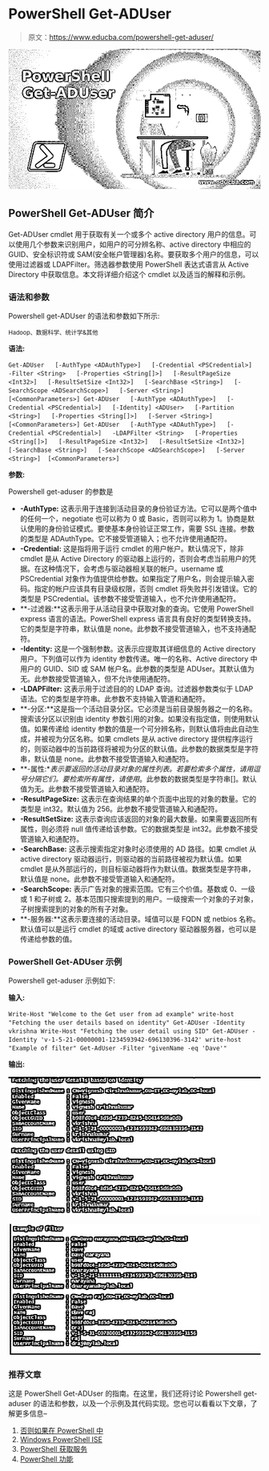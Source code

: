 # PowerShell Get-ADUser

> 原文：<https://www.educba.com/powershell-get-aduser/>

![PowerShell Get-ADUser](img/38f24169f23270e0bd4b6644990f0b6b.png)



## PowerShell Get-ADUser 简介

Get-ADUser cmdlet 用于获取有关一个或多个 active directory 用户的信息。可以使用几个参数来识别用户，如用户的可分辨名称、active directory 中相应的 GUID、安全标识符或 SAM(安全帐户管理器)名称。要获取多个用户的信息，可以使用过滤器或 LDAPFilter。筛选器参数使用 PowerShell 表达式语言从 Active Directory 中获取信息。本文将详细介绍这个 cmdlet 以及适当的解释和示例。

### 语法和参数

Powershell get-ADUser 的语法和参数如下所示:

<small>Hadoop、数据科学、统计学&其他</small>

**语法:**

`Get-ADUser   [-AuthType <ADAuthType>]   [-Credential <PSCredential>]   -Filter <String>   [-Properties <String[]>]   [-ResultPageSize <Int32>]   [-ResultSetSize <Int32>]   [-SearchBase <String>]   [-SearchScope <ADSearchScope>]   [-Server <String>]  [<CommonParameters>] Get-ADUser   [-AuthType <ADAuthType>]   [-Credential <PSCredential>]   [-Identity] <ADUser>   [-Partition <String>]   [-Properties <String[]>]   [-Server <String>] [<CommonParameters>] Get-ADUser   [-AuthType <ADAuthType>]   [-Credential <PSCredential>]   -LDAPFilter <String>   [-Properties <String[]>]   [-ResultPageSize <Int32>]   [-ResultSetSize <Int32>]   [-SearchBase <String>]   [-SearchScope <ADSearchScope>]   [-Server <String>]  [<CommonParameters>]`

**参数:**

Powershell get-aduser 的参数是

*   **-AuthType:** 这表示用于连接到活动目录的身份验证方法。它可以是两个值中的任何一个，negotiate 也可以称为 0 或 Basic，否则可以称为 1。协商是默认使用的身份验证模式。要使基本身份验证正常工作，需要 SSL 连接。参数的类型是 ADAuthType。它不接受管道输入；也不允许使用通配符。
*   **-Credential:** 这是指将用于运行 cmdlet 的用户帐户。默认情况下，除非 cmdlet 是从 Active Directory 的驱动器上运行的，否则会考虑当前用户的凭据。在这种情况下，会考虑与驱动器相关联的帐户。username 或 PSCredential 对象作为值提供给参数。如果指定了用户名，则会提示输入密码。指定的帐户应该具有目录级权限，否则 cmdlet 将失败并引发错误。它的类型是 PSCredential。该参数不接受管道输入，也不允许使用通配符。
*   **-过滤器:**这表示用于从活动目录中获取对象的查询。它使用 PowerShell express 语言的语法。PowerShell express 语言具有良好的类型转换支持。它的类型是字符串，默认值是 none。此参数不接受管道输入，也不支持通配符。
*   **-Identity:** 这是一个强制参数。这表示应提取其详细信息的 Active directory 用户。下列值可以作为 identity 参数传递。唯一的名称、Active directory 中用户的 GUID、SID 或 SAM 帐户名。此参数的类型是 ADUser。其默认值为无。此参数接受管道输入，但不允许使用通配符。
*   **-LDAPFilter:** 这表示用于过滤目的的 LDAP 查询。过滤器参数类似于 LDAP 语法。它的类型是字符串。此参数不支持输入管道和通配符。
*   **-分区:**这是指一个活动目录分区。它必须是当前目录服务器之一的名称。搜索该分区以识别由 identity 参数引用的对象。如果没有指定值，则使用默认值。如果传递给 identity 参数的值是一个可分辨名称，则默认值将由此自动生成，并被视为分区名称。如果 cmdlets 是从 active directory 提供程序运行的，则驱动器中的当前路径将被视为分区的默认值。此参数的数据类型是字符串，默认值是 none。此参数不接受管道输入和通配符。
*   **-属性:**表示要返回的活动目录对象的属性列表。若要检索多个属性，请用逗号分隔它们。要检索所有属性，请使用*。此参数的数据类型是字符串[]。默认值为无。此参数不接受管道输入和通配符。
*   **-ResultPageSize:** 这表示在查询结果的单个页面中出现的对象的数量。它的类型是 int32。默认值为 256。此参数不接受管道输入和通配符。
*   **-ResultSetSize:** 这表示查询应该返回的对象的最大数量。如果需要返回所有属性，则必须将 null 值传递给该参数。它的数据类型是 int32。此参数不接受管道输入和通配符。
*   **-SearchBase:** 这表示搜索指定对象时必须使用的 AD 路径。如果 cmdlet 从 active directory 驱动器运行，则驱动器的当前路径被视为默认值。如果 cmdlet 是从外部运行的，则目标驱动器将作为默认值。数据类型是字符串，默认值是 none。此参数不接受管道输入和通配符。
*   **-SearchScope:** 表示广告对象的搜索范围。它有三个价值。基数或 0、一级或 1 和子树或 2。基本范围只搜索提到的用户。一级搜索一个对象的子对象，子树搜索提到的对象的所有子对象。
*   **-服务器:**这表示要连接的活动目录。域值可以是 FQDN 或 netbios 名称。默认值可以是运行 cmdlet 的域或 active directory 驱动器服务器，也可以是传递给参数的值。

### PowerShell Get-ADUser 示例

Powershell get-aduser 示例如下:

**输入:**

`Write-Host "Welcome to the Get user from ad example"
write-host "Fetching the user details based on identity"
Get-ADUser -Identity vkrishna
Write-Host "Fetching the user detail using SID"
Get-ADUser -Identity 'v-1-5-21-00000001-1234593942-696130396-3142'
write-host "Example of filter"
Get-AdUser -Filter "givenName -eq 'Dave'"`

**输出:**

![PowerShell Get-ADUser-1.1](img/5c184d329bb3c388e31fd6e35d8de8b3.png)



![PowerShell Get-ADUser-1.2](img/c183a1d3cb18da02a09ded80d3f86a3d.png)



### 推荐文章

这是 PowerShell Get-ADUser 的指南。在这里，我们还将讨论 Powershell get-aduser 的语法和参数，以及一个示例及其代码实现。您也可以看看以下文章，了解更多信息–

1.  [否则如果在 PowerShell 中](https://www.educba.com/else-if-in-powershell/)
2.  [Windows PowerShell ISE](https://www.educba.com/windows-powershell-ise/)
3.  [PowerShell 获取服务](https://www.educba.com/powershell-get-service/)
4.  [PowerShell 功能](https://www.educba.com/powershell-functions/)





